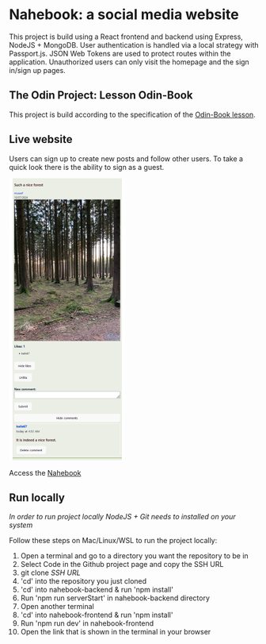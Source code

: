 # Nahebook: a social media website

This project is build using a React frontend and backend using Express, NodeJS + MongoDB. User authentication is handled via a local strategy with Passport.js. JSON Web Tokens are used to protect routes within the application. Unauthorized users can only visit the homepage and the sign in/sign up pages.

## The Odin Project: Lesson Odin-Book

This project is build according to the specification of the [Odin-Book lesson](https://www.theodinproject.com/lessons/nodejs-odin-book).

## Live website

Users can sign up to create new posts and follow other users. To take a quick look there is the ability to sign as a guest.

![Nahebook post example](./nahebook-frontend/src/assets/Nahebook-desktop-feed-git.png "Example of a post on Nahebook")

Access the [Nahebook](https://nahebook-odin-frontend.netlify.app/)

## Run locally

*In order to run project locally NodeJS + Git needs to installed on your system*

Follow these steps on Mac/Linux/WSL to run the project locally:

1. Open a terminal and go to a directory you want the repository to be in
2. Select Code in the Github project page and copy the SSH URL
3. git clone *SSH URL*
4. 'cd' into the repository you just cloned
5. 'cd' into nahebook-backend & run 'npm install'
6. Run 'npm run serverStart' in nahebook-backend directory
7. Open another terminal
8. 'cd' into nahebook-frontend & run 'npm install'
9. Run 'npm run dev' in nahebook-frontend
10. Open the link that is shown in the terminal in your browser
